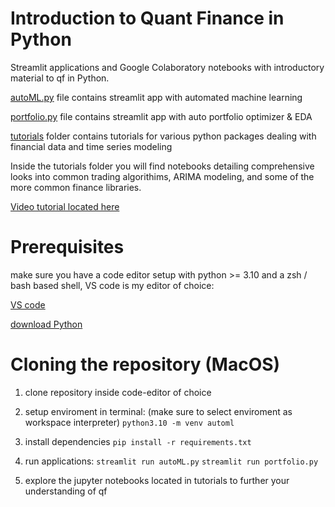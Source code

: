 # Introduction to Quant Finance in Python

Streamlit applications and Google Colaboratory notebooks with introductory material to qf in Python.

[autoML.py](https://github.com/hofmannj0n/auto-machine-learning/blob/main/myapp.py) file contains streamlit app with automated machine learning

[portfolio.py](https://github.com/hofmannj0n/auto-machine-learning/blob/main/myapp.py) file contains streamlit app with auto portfolio optimizer & EDA

[tutorials](https://github.com/hofmannj0n/Introduction-to-Quantitative-Finance-in-Python/tree/main/tutorials) folder contains tutorials for various python packages dealing with financial data and time series modeling

Inside the tutorials folder you will find notebooks detailing comprehensive looks into common trading algorithims, ARIMA modeling, and some of the more common finance libraries.

[Video tutorial located here](https://www.youtube.com/watch?v=ofzrvCPRRjw&t=5073s)

# Prerequisites

make sure you have a code editor setup with python >= 3.10 and a zsh / bash based shell, VS code is my editor of choice:

[VS code](https://code.visualstudio.com/)

[download Python](https://www.python.org/downloads/)

# Cloning the repository (MacOS)

1. clone repository inside code-editor of choice
   
2. setup enviroment in terminal: (make sure to select enviroment as workspace interpreter)
   `python3.10 -m venv automl`

3. install dependencies
   `pip install -r requirements.txt`

4. run applications:
   `streamlit run autoML.py`
   `streamlit run portfolio.py`

5. explore the jupyter notebooks located in tutorials to further your understanding of qf
